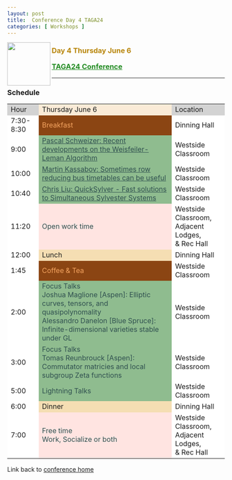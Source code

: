```yaml
---
layout: post
title:  Conference Day 4 TAGA24
categories: [ Workshops ]
---
```


<img src="/uploads/images/TAGA_2024.png" width=100 align="left">
<H3><p style="color:DarkGoldenRod"><i class='fas fa-users'></i> Day 4 Thursday June 6</p>
<p style="color:ForestGreen" ><a href="./TAGA-2024" style="color:inherit">TAGA24 Conference</a></p></H3>
 
---
### Schedule
<table>
<tr>
  <td style="background-color:LightGrey">Hour</td>
  <td style="background-color:AntiqueWhite">Thursday June 6</td>
  <td style="background-color:LightGrey">Location</td>

</tr>

<tr>
  <td style="background-color:White">7:30-8:30</td>
  <td style="background-color:SaddleBrown;color:SandyBrown">
  <i class='fas fa-mug-hot'></i><i class='fas fa-bread-slice'></i>
  Breakfast
  </td>
  <td style="background-color:White">Dinning Hall</td>
</tr>

<tr>
  <td style="background-color:White">9:00</td>
  <td style="background-color:DarkSeaGreen;color:DarkSlateGrey">
    <i class='fas fa-chalkboard-teacher'></i>
    <a href="./TAGA24-Conference-Resources#pascal-schweizer" target="_blank" style="color:inherit"> Pascal Schweizer: Recent developments on the Weisfeiler-Leman Algorithm</a>
  </td>
  <td style="background-color:White">Westside Classroom</td>
</tr>

<tr>
  <td style="background-color:White">10:00</td>
  <td style="background-color:DarkSeaGreen;color:DarkSlateGrey">
    <i class='fas fa-chalkboard-teacher'></i>
    <a href="./TAGA24-Conference-Resources#martin-kassabov" target="_blank" style="color:inherit"> Martin Kassabov: Sometimes row reducing bus timetables can be useful</a>
  </td>
  <td style="background-color:White">Westside Classroom</td>
</tr>
<tr>
  <td style="background-color:White">10:40</td>
  <td style="background-color:DarkSeaGreen;color:DarkSlateGrey">
    <i class='fas fa-chalkboard-teacher'></i>
    <a href="./TAGA24-Conference-Resources#chris-liu" target="_blank" style="color:inherit"> Chris Liu: QuickSylver - Fast solutions to Simultaneous Sylvester Systems
</a>
  </td>
  <td style="background-color:White">Westside Classroom</td>
</tr>

<tr>
  <td style="background-color:White">11:20</td>
  <td style="background-color:MistyRose;color:DarkSlateGrey">
    <i class='fas fa-pen'></i><i class='fas fa-eraser'></i>
    Open work time <br/>
  </td>
  <td style="background-color:White">Westside Classroom,<br/> Adjacent Lodges,<br/> & Rec Hall</td>
</tr>
<tr>
  <td style="background-color:White">12:00</td>
  <td style="background-color:Wheat">
  <i class='fas fa-bread-slice'></i>
  Lunch
  </td>
  <td style="background-color:White">Dinning Hall</td>
</tr>

<tr>
  <td style="background-color:White">1:45</td>
  <td style="background-color:SaddleBrown;color:SandyBrown">
  <i class='fas fa-mug-hot'></i>
  Coffee & Tea
  </td>
  <td style="background-color:White">Westside Classroom</td>
</tr>

<tr>
  <td style="background-color:White">2:00</td>
  <td style="background-color:DarkSeaGreen;color:DarkSlateGrey">
    <i class='fas fa-chalkboard-teacher'></i>
    Focus Talks
    <br> Joshua Maglione [Aspen]: Elliptic curves, tensors, and quasipolynomality
    <br> Alessandro Danelon [Blue Spruce]: Infinite-dimensional varieties stable under GL
  </td>
  <td style="background-color:White">Westside Classroom</td>
</tr>

<tr>
  <td style="background-color:White">3:00</td>
  <td style="background-color:DarkSeaGreen;color:DarkSlateGrey">
    <i class='fas fa-chalkboard-teacher'></i>
    Focus Talks
    <br> Tomas Reunbrouck [Aspen]: Commutator matricies and local subgroup Zeta functions
  </td>
  <td style="background-color:White">Westside Classroom</td>
</tr>

<tr>
  <td style="background-color:White">5:00</td>
  <td style="background-color:DarkSeaGreen;color:DarkSlateGrey">
    <i class='fas fa-bolt'></i>
    Lightning Talks
  </td>
  <td style="background-color:White">Westside Classroom</td>
</tr>

<tr>
  <td style="background-color:White">6:00</td>
  <td style="background-color:Wheat">
  <i class='fas fa-bread-slice'></i>
  Dinner
  <i class='fas fa-ice-cream'></i>
  </td>
  <td style="background-color:White">Dinning Hall</td>
</tr>

<tr>
  <td style="background-color:White">7:00</td>
  <td style="background-color:MistyRose;color:DarkSlateGrey">
    <i class='fas fa-pen'></i><i class='fas fa-eraser'></i><i class='fas fa-icons'></i>
    Free time <br/> Work, Socialize or both
  </td>
  <td style="background-color:White">Westside Classroom,<br/> Adjacent Lodges,<br/> & Rec Hall</td>
</tr>

</table>

Link back to [conference home](./TAGA-2024)